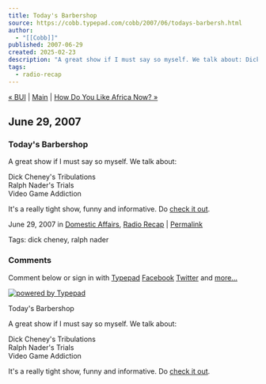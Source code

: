 ```yaml
---
title: Today's Barbershop
source: https://cobb.typepad.com/cobb/2007/06/todays-barbersh.html
author:
  - "[[Cobb]]"
published: 2007-06-29
created: 2025-02-23
description: "A great show if I must say so myself. We talk about: Dick Cheney's Tribulations Ralph Nader's Trials Video Game Addiction It's a really tight show, funny and informative. Do check it out."
tags:
  - radio-recap
---
```

[« BUI](https://cobb.typepad.com/cobb/2007/06/bui.html) | [Main](https://cobb.typepad.com/cobb/) | [How Do You Like Africa Now? »](https://cobb.typepad.com/cobb/2007/06/how-do-you-like.html)

## June 29, 2007

### Today's Barbershop

A great show if I must say so myself. We talk about:

Dick Cheney's Tribulations  
Ralph Nader's Trials  
Video Game Addiction

It's a really tight show, funny and informative. Do [check it out](http://www.npr.org/templates/story/story.php?storyId=11597208).

June 29, 2007 in [Domestic Affairs](https://cobb.typepad.com/cobb/domestic_affairs/), [Radio Recap](https://cobb.typepad.com/cobb/radio_recap/) | [Permalink](https://cobb.typepad.com/cobb/2007/06/todays-barbersh.html)

Tags: dick cheney, ralph nader

### Comments

Comment below or sign in with [Typepad](https://www.typepad.com/sitelogin?uri=https%3A%2F%2Fcobb.typepad.com%2Fcobb%2F2007%2F06%2Ftodays-barbersh.html&fp=0028c4a45caf535aa2bc2b9d73e6d33e&view_uri=https%3A%2F%2Fprofile.typepad.com%2F&via=blogside&post_uri=https://cobb.typepad.com/cobb/2007/06/todays-barbersh.html) [Facebook](https://www.typepad.com/sitelogin?uri=https%3A%2F%2Fcobb.typepad.com%2Fcobb%2F2007%2F06%2Ftodays-barbersh.html&fp=0028c4a45caf535aa2bc2b9d73e6d33e&view_uri=https%3A%2F%2Fprofile.typepad.com%2F&via=blogside&service=facebook&post_uri=https://cobb.typepad.com/cobb/2007/06/todays-barbersh.html) [Twitter](https://www.typepad.com/sitelogin?uri=https%3A%2F%2Fcobb.typepad.com%2Fcobb%2F2007%2F06%2Ftodays-barbersh.html&fp=0028c4a45caf535aa2bc2b9d73e6d33e&view_uri=https%3A%2F%2Fprofile.typepad.com%2F&via=blogside&service=twitter&post_uri=https://cobb.typepad.com/cobb/2007/06/todays-barbersh.html) and [more...](https://www.typepad.com/sitelogin?uri=https%3A%2F%2Fcobb.typepad.com%2Fcobb%2F2007%2F06%2Ftodays-barbersh.html&fp=0028c4a45caf535aa2bc2b9d73e6d33e&view_uri=https%3A%2F%2Fprofile.typepad.com%2F&via=blogside&service=openid&post_uri=https://cobb.typepad.com/cobb/2007/06/todays-barbersh.html)

[![powered by Typepad](https://static.typepad.com/.shared/images/tp-powered-badge.png)](https://www.typepad.com/)

Today's Barbershop

A great show if I must say so myself. We talk about:

Dick Cheney's Tribulations  
Ralph Nader's Trials  
Video Game Addiction

It's a really tight show, funny and informative. Do [check it out](http://www.npr.org/templates/story/story.php?storyId=11597208).